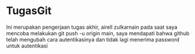 # TugasGit
Ini merupakan pengerjaan tugas akhir, airell zulkarnain
pada saat saya mencoba melakukan git push -u origin main, saya mendapati bahwa github telah mengubah cara autentikasinya dan tidak lagi menerima password untuk autentikasi